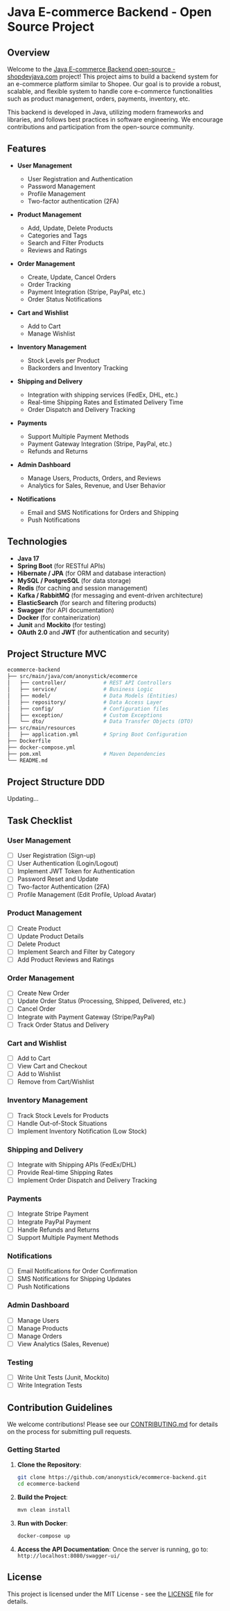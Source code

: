 # Java E-commerce Backend - Open Source Project

## Overview

Welcome to the [Java E-commerce Backend open-source - shopdevjava.com](https://www.youtube.com/channel/UCky92hx0lZxVBi2BJ6Zm2Hg/join) project! This project aims to build a backend system for an e-commerce platform similar to Shopee. Our goal is to provide a robust, scalable, and flexible system to handle core e-commerce functionalities such as product management, orders, payments, inventory, etc.

This backend is developed in Java, utilizing modern frameworks and libraries, and follows best practices in software engineering. We encourage contributions and participation from the open-source community.

## Features

- **User Management**
  - User Registration and Authentication
  - Password Management
  - Profile Management
  - Two-factor authentication (2FA)
  
- **Product Management**
  - Add, Update, Delete Products
  - Categories and Tags
  - Search and Filter Products
  - Reviews and Ratings

- **Order Management**
  - Create, Update, Cancel Orders
  - Order Tracking
  - Payment Integration (Stripe, PayPal, etc.)
  - Order Status Notifications

- **Cart and Wishlist**
  - Add to Cart
  - Manage Wishlist

- **Inventory Management**
  - Stock Levels per Product
  - Backorders and Inventory Tracking

- **Shipping and Delivery**
  - Integration with shipping services (FedEx, DHL, etc.)
  - Real-time Shipping Rates and Estimated Delivery Time
  - Order Dispatch and Delivery Tracking

- **Payments**
  - Support Multiple Payment Methods
  - Payment Gateway Integration (Stripe, PayPal, etc.)
  - Refunds and Returns
  
- **Admin Dashboard**
  - Manage Users, Products, Orders, and Reviews
  - Analytics for Sales, Revenue, and User Behavior
  
- **Notifications**
  - Email and SMS Notifications for Orders and Shipping
  - Push Notifications

## Technologies

- **Java 17**
- **Spring Boot** (for RESTful APIs)
- **Hibernate / JPA** (for ORM and database interaction)
- **MySQL / PostgreSQL** (for data storage)
- **Redis** (for caching and session management)
- **Kafka / RabbitMQ** (for messaging and event-driven architecture)
- **ElasticSearch** (for search and filtering products)
- **Swagger** (for API documentation)
- **Docker** (for containerization)
- **Junit** and **Mockito** (for testing)
- **OAuth 2.0** and **JWT** (for authentication and security)

## Project Structure MVC 

```bash
ecommerce-backend
├── src/main/java/com/anonystick/ecommerce
│   ├── controller/            # REST API Controllers
│   ├── service/               # Business Logic
│   ├── model/                 # Data Models (Entities)
│   ├── repository/            # Data Access Layer
│   ├── config/                # Configuration files
│   ├── exception/             # Custom Exceptions
│   └── dto/                   # Data Transfer Objects (DTO)
├── src/main/resources
│   ├── application.yml        # Spring Boot Configuration
├── Dockerfile
├── docker-compose.yml
├── pom.xml                    # Maven Dependencies
└── README.md
```

## Project Structure DDD

Updating...

## Task Checklist

### User Management
- [ ] User Registration (Sign-up)
- [ ] User Authentication (Login/Logout)
- [ ] Implement JWT Token for Authentication
- [ ] Password Reset and Update
- [ ] Two-factor Authentication (2FA)
- [ ] Profile Management (Edit Profile, Upload Avatar)

### Product Management
- [ ] Create Product
- [ ] Update Product Details
- [ ] Delete Product
- [ ] Implement Search and Filter by Category
- [ ] Add Product Reviews and Ratings

### Order Management
- [ ] Create New Order
- [ ] Update Order Status (Processing, Shipped, Delivered, etc.)
- [ ] Cancel Order
- [ ] Integrate with Payment Gateway (Stripe/PayPal)
- [ ] Track Order Status and Delivery

### Cart and Wishlist
- [ ] Add to Cart
- [ ] View Cart and Checkout
- [ ] Add to Wishlist
- [ ] Remove from Cart/Wishlist

### Inventory Management
- [ ] Track Stock Levels for Products
- [ ] Handle Out-of-Stock Situations
- [ ] Implement Inventory Notification (Low Stock)

### Shipping and Delivery
- [ ] Integrate with Shipping APIs (FedEx/DHL)
- [ ] Provide Real-time Shipping Rates
- [ ] Implement Order Dispatch and Delivery Tracking

### Payments
- [ ] Integrate Stripe Payment
- [ ] Integrate PayPal Payment
- [ ] Handle Refunds and Returns
- [ ] Support Multiple Payment Methods

### Notifications
- [ ] Email Notifications for Order Confirmation
- [ ] SMS Notifications for Shipping Updates
- [ ] Push Notifications

### Admin Dashboard
- [ ] Manage Users
- [ ] Manage Products
- [ ] Manage Orders
- [ ] View Analytics (Sales, Revenue)

### Testing
- [ ] Write Unit Tests (Junit, Mockito)
- [ ] Write Integration Tests

## Contribution Guidelines

We welcome contributions! Please see our [CONTRIBUTING.md](CONTRIBUTING.md) for details on the process for submitting pull requests.

### Getting Started

1. **Clone the Repository**:
   ```bash
   git clone https://github.com/anonystick/ecommerce-backend.git
   cd ecommerce-backend
   ```

2. **Build the Project**:
   ```bash
   mvn clean install
   ```

3. **Run with Docker**:
   ```bash
   docker-compose up
   ```

4. **Access the API Documentation**:
   Once the server is running, go to: `http://localhost:8080/swagger-ui/`

## License

This project is licensed under the MIT License - see the [LICENSE](LICENSE) file for details.
